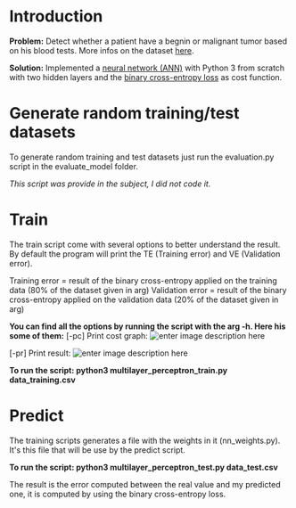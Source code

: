 # Introduction
**Problem:** 
Detect whether a patient have a begnin or malignant tumor based on his blood tests. More infos on the dataset [here](https://en.wikipedia.org/wiki/Fine-needle_aspiration).

**Solution:**
Implemented a [neural network (ANN)](https://en.wikipedia.org/wiki/Multilayer_perceptron) with Python 3 from scratch with two hidden layers and the [binary cross-entropy loss](https://en.wikipedia.org/wiki/Cross_entropy#Cross-entropy_error_function_and_logistic_regression) as cost function.

# Generate random training/test datasets
To generate random training and test datasets just run the evaluation.py script in the evaluate_model folder. 

*This script was provide in the subject, I did not code it.*


# Train
The train script come with several options to better understand the result.
By default the program will print the TE (Training error) and VE (Validation error).

Training error = result of the binary cross-entropy applied on the training data (80% of the dataset given in arg)
Validation error = result of the binary cross-entropy applied on the validation data (20% of the dataset given in arg)

**You can find all the options by running the script with the arg -h. Here his some of them:**
[-pc] Print cost graph:
![enter image description here](https://i.ibb.co/p1Fchc9/multilayer-pc.png)

[-pr] Print result:
![enter image description here](https://i.ibb.co/8BgmQ3n/multilayer-pr.png)

**To run the script: 
python3 multilayer_perceptron_train.py data_training.csv**

# Predict
The training scripts generates a file with the weights in it (nn_weights.py). It's this file that will be use by the predict script.

**To run the script: 
python3 multilayer_perceptron_test.py data_test.csv**

The result is the error computed between the real value and my predicted one, it is computed by using the binary cross-entropy loss.
